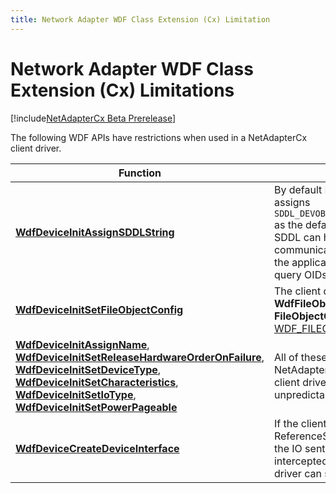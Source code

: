 ```yaml
---
title: Network Adapter WDF Class Extension (Cx) Limitation
---
```


# Network Adapter WDF Class Extension (Cx) Limitations

[!include[NetAdapterCx Beta Prerelease](../netcx-beta-prerelease.md)]

The following WDF APIs have restrictions when used in a NetAdapterCx client driver.

|Function | Description |
|-|-|
| [**WdfDeviceInitAssignSDDLString**](https://msdn.microsoft.com/library/windows/hardware/ff546035) | By default NetAdapterDeviceInitConfig assigns `SDDL_DEVOBJ_SYS_ALL_ADM_RWX_WORLD_RW_RES_R` as the default SDDL. Any more restrictive SDDL can have an impact on how the OS communicates with the adapter. For example, the application might not be able to send query OIDs to the adapter. |
|[**WdfDeviceInitSetFileObjectConfig**](https://msdn.microsoft.com/library/windows/hardware/ff546107)| The client driver must not set **WdfFileObjectWdfCanUseFsContext** in the **FileObjectClass** member of [WDF_FILEOBJECT_CONFIG](https://msdn.microsoft.com/library/windows/hardware/ff551319). |
| [**WdfDeviceInitAssignName**](https://msdn.microsoft.com/library/windows/hardware/ff546029), [**WdfDeviceInitSetReleaseHardwareOrderOnFailure**](https://msdn.microsoft.com/library/windows/hardware/hh706196), [**WdfDeviceInitSetDeviceType**](https://msdn.microsoft.com/library/windows/hardware/ff546090), [**WdfDeviceInitSetCharacteristics**](https://msdn.microsoft.com/library/windows/hardware/ff546074),  [**WdfDeviceInitSetIoType**](https://msdn.microsoft.com/library/windows/hardware/ff546128), [**WdfDeviceInitSetPowerPageable**](https://msdn.microsoft.com/library/windows/hardware/ff546766) | All of these APIs are called from NetAdapterDeviceInitConfig on behalf of the client driver. Calling these might result in unpredictable behavior. |
| [**WdfDeviceCreateDeviceInterface**](https://msdn.microsoft.com/library/windows/hardware/ff545935) | If the client driver calls this API with the ReferenceString parameter equal to NULL, all the IO sent to the device interface will be intercepted by NDIS. To bypass this the client driver can specify any reference string. |
